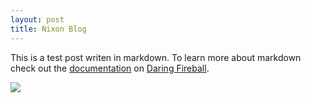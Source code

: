 ```yaml
---
layout: post
title: Nixon Blog
---
```


This is a test post writen in markdown. To learn more about markdown check out the [documentation](http://daringfireball.net/projects/markdown/) on [Daring Fireball](http://daringfireball.net/).

<img src="http://i.dailymail.co.uk/i/pix/2012/12/04/article-2242647-0F79C42300000578-201_634x429.jpg"/>
